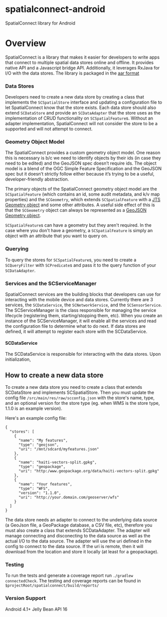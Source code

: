 # spatialconnect-android
SpatialConnect library for Android


# Overview

SpatialConnect is a library that makes it easier for developers to write
apps that connect to multiple spatial data stores online and offline.
It provides native API and a Javascript bridge API.  Additionally, it leverages RxJava for I/O with the data stores.  The library is packaged in the [aar format](http://tools.android.com/tech-docs/new-build-system/aar-format)

### Data Stores

Developers need to create a new data store by creating a class that implements the `SCSpatialStore` interface and updating a configuration file to let SpatialConnect know
that the store exists.  Each data store should also extend `SCDataStore` and provide
an `SCDataAdapter` that the store uses as the implementation of
CRUD functionality on `SCSpatialFeature`s.  Without an adapter
implementation, SpatialConnect will not consider the store to be a
supported and will not attempt to connect.


### Geometry Object Model

The SpatialConnect provides a custom geometry object model.  One reason this
is necessary is b/c we need to identify objects by their ids (in case
they need to be edited) and the GeoJSON spec doesn’t require ids.  The
object model is a blend of the OGC Simple Feature Specification and the
GeoJSON spec but it doesn’t strictly follow either because it’s trying to be
a useful, developer-friendly abstraction.

The primary objects of the SpatialConnect geometry object model are the
`SCSpatialFeature` (which contains an id, some audit metadata, and k/v map
properties) and the `SCGeometry`, which extends `SCSpatialFeature` with a
[JTS Geometry object](http://docs.geotools.org/stable/userguide/library/jts/geometry.html) and some other attributes.  A useful side effect of
this is that the `SCGeometry` object can always be represented as a
[GeoJSON Geometry object](http://geojson.org/geojson-spec.html#geometry-objects).

`SCSpatialFeature`s can have a geometry but they aren't required.  In the case where you don't have a geometry, a `SCSpatialFeature` is simply an object with an attribute that you want to query on.

### Querying

To query the stores for `SCSpatialFeature`s, you need to create a `SCQueryFilter` with `SCPredicate`s and pass it to the query function of your `SCDataAdapter`.


### Services and the SCServiceManager

SpatialConnect services are the building blocks that developers can use for interacting with the mobile device and data stores.  Currently there are 3 services, the `SCDataService`, the `SCNetworkService`, and the `SCSensorService`.  The SCServiceManager is the class responsible for managing the service lifecycle (registering them, starting/stopping them, etc).  When you create an instance of the SCServiceManager, it will enable all the services and read the configuration file to determine what to do next.  If data stores are defined, it will attempt to register each store with the SCDataService.

#### SCDataService
The SCDataService is responsible for interacting with the data stores.  Upon initialization,   



## How to create a new data store
To create a new data store you need to create a class that extends SCDataStore and implements SCSpatialStore.  Then you must update the config file `/src/main/res/raw/scconfig.json` with the store's name, type, and an optional version for the store type (eg. when WMS is the store type, 1.1.0 is an example version).

Here's an example config file:

```
{
  "stores": [
    {
      "name": "My features",
      "type": "geojson",
      "uri": "/mnt/sdcard/myfeatures.json"
    },
    {
      "name": "haiti-vectors-split.gpkg",
      "type": "geopackage",
      "uri": "http:/www.geopackage.org/data/haiti-vectors-split.gpkg"
    },
    {
      "name": "Your features",
      "type": "WFS",
      "version": "1.1.0",
      "uri": "http://your.domain.com/geoserver/wfs"
    }
  ]
}
```

The data store needs an adapter to connect to the underlying data source (a GeoJson file, a GeoPackage database, a CSV file, etc), therefore you must also create a class that extends SCDataAdapter.  The adapter will manage connecting and disconecting to the data source as well as the actual I/O to the data source.  The adapter will use the uri defined in the config to connect to the data source.  If the uri is remote, then it will download from the location and store it locally (at least for a geopackage).  

### Testing

To run the tests and generate a coverage report run `./gradlew connectedCheck`.  The
testing and coverage reports can be found in `$projectRoot/spatialconnect/build/reports/`

### Version Support
Android 4.1+ Jelly Bean API 16
